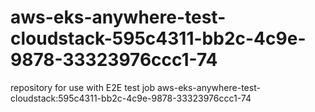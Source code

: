 # aws-eks-anywhere-test-cloudstack-595c4311-bb2c-4c9e-9878-33323976ccc1-74
repository for use with E2E test job aws-eks-anywhere-test-cloudstack:595c4311-bb2c-4c9e-9878-33323976ccc1-74
